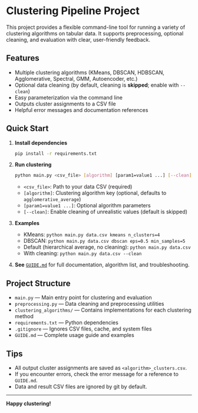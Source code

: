# Clustering Pipeline Project

This project provides a flexible command-line tool for running a variety of clustering algorithms on tabular data. It supports preprocessing, optional cleaning, and evaluation with clear, user-friendly feedback.

## Features
- Multiple clustering algorithms (KMeans, DBSCAN, HDBSCAN, Agglomerative, Spectral, GMM, Autoencoder, etc.)
- Optional data cleaning (by default, cleaning is **skipped**; enable with `--clean`)
- Easy parameterization via the command line
- Outputs cluster assignments to a CSV file
- Helpful error messages and documentation references

## Quick Start
1. **Install dependencies**
   ```bash
   pip install -r requirements.txt
   ```
2. **Run clustering**
   ```bash
   python main.py <csv_file> [algorithm] [param1=value1 ...] [--clean]
   ```
   - `<csv_file>`: Path to your data CSV (required)
   - `[algorithm]`: Clustering algorithm key (optional, defaults to `agglomerative_average`)
   - `[param1=value1 ...]`: Optional algorithm parameters
   - `[--clean]`: Enable cleaning of unrealistic values (default is skipped)

3. **Examples**
   - KMeans: `python main.py data.csv kmeans n_clusters=4`
   - DBSCAN: `python main.py data.csv dbscan eps=0.5 min_samples=5`
   - Default (hierarchical average, no cleaning): `python main.py data.csv`
   - With cleaning: `python main.py data.csv --clean`

4. **See** [`GUIDE.md`](./GUIDE.md) for full documentation, algorithm list, and troubleshooting.

## Project Structure
- `main.py` — Main entry point for clustering and evaluation
- `preprocessing.py` — Data cleaning and preprocessing utilities
- `clustering_algorithms/` — Contains implementations for each clustering method
- `requirements.txt` — Python dependencies
- `.gitignore` — Ignores CSV files, cache, and system files
- `GUIDE.md` — Complete usage guide and examples

## Tips
- All output cluster assignments are saved as `<algorithm>_clusters.csv`.
- If you encounter errors, check the error message for a reference to `GUIDE.md`.
- Data and result CSV files are ignored by git by default.

---

**Happy clustering!**
